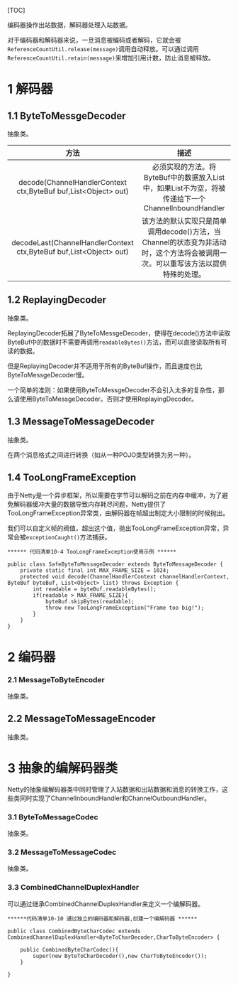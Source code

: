 [TOC]

编码器操作出站数据，解码器处理入站数据。

对于编码器和解码器来说，一旦消息被编码或者解码，它就会被`ReferenceCountUtil.release(message)`调用自动释放。可以通过调用`ReferenceCountUtil.retain(message)`来增加引用计数，防止消息被释放。





# 1 解码器

## 1.1 ByteToMessgeDecoder

抽象类。

|                             方法                             |                             描述                             |
| :----------------------------------------------------------: | :----------------------------------------------------------: |
| decode(ChannelHandlerContext ctx,ByteBuf buf,List\<Object> out) | 必须实现的方法。将ByteBuf中的数据放入List中，如果List不为空，将被传递给下一个ChannelInboundHandler |
| decodeLast(ChannelHandlerContext ctx,ByteBuf buf,List\<Object> out) | 该方法的默认实现只是简单调用decode()方法，当Channel的状态变为非活动时，这个方法将会被调用一次。可以重写该方法以提供特殊的处理。 |



## 1.2 ReplayingDecoder

抽象类。

ReplayingDecoder拓展了ByteToMessgeDecoder，使得在decode()方法中读取ByteBuf中的数据时不需要再调用`readableBytes()`方法，而可以直接读取所有可读的数据。

但是ReplayingDecoder并不适用于所有的ByteBuf操作，而且速度也比ByteToMessgeDecoder慢。

一个简单的准则：如果使用ByteToMessgeDecoder不会引入太多的复杂性，那么请使用ByteToMessgeDecoder。否则才使用ReplayingDecoder。



## 1.3 MessageToMessageDecoder

抽象类。

在两个消息格式之间进行转换（如从一种POJO类型转换为另一种）。



## 1.4 TooLongFrameException

由于Netty是一个异步框架，所以需要在字节可以解码之前在内存中缓冲，为了避免解码器缓冲大量的数据导致内存耗尽问题，Netty提供了TooLongFrameException异常类，由解码器在帧超出制定大小限制的时候抛出。

我们可以自定义帧的阀值，超出这个值，抛出TooLongFrameException异常，异常会被`exceptionCaught()`方法捕获。



```
****** 代码清单10-4 TooLongFrameException使用示例 ******

public class SafeByteToMessageDecoder extends ByteToMessageDecoder {
    private static final int MAX_FRAME_SIZE = 1024;
    protected void decode(ChannelHandlerContext channelHandlerContext, ByteBuf byteBuf, List<Object> list) throws Exception {
        int readable = byteBuf.readableBytes();
        if(readable > MAX_FRAME_SIZE){
            byteBuf.skipBytes(readable);
            throw new TooLongFrameException("Frame too big!");
        }
    }
}
```



# 2 编码器

### 2.1 MessageToByteEncoder 

抽象类。



## 2.2 MessageToMessageEncoder

抽象类。



# 3 抽象的编解码器类

Netty的抽象编解码器类中同时管理了入站数据和出站数据和消息的转换工作，这些类同时实现了ChannelInboundHandler和ChannelOutboundHandler。



### 3.1 ByteToMessageCodec 

抽象类。



### 3.2 MessageToMessageCodec

抽象类。



### 3.3 CombinedChannelDuplexHandler

可以通过继承CombinedChannelDuplexHandler来定义一个编解码器。

```
******代码清单10-10 通过独立的编码器和解码器,创建一个编解码器 ******

public class CombinedByteCharCodec extends CombinedChannelDuplexHandler<ByteToCharDecoder,CharToByteEncoder> {
    
    public CombinedByteCharCodec(){
        super(new ByteToCharDecoder(),new CharToByteEncoder());
    }
    
}
```
